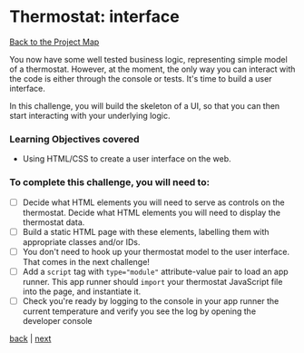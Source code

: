 # Thermostat: interface

[Back to the Project Map](README.md)

You now have some well tested business logic, representing simple model of a thermostat. However, at the moment, the only way you can interact with the code is either through the console or tests. It's time to build a user interface.

In this challenge, you will build the skeleton of a UI, so that you can then start interacting with your underlying logic.

### Learning Objectives covered

- Using HTML/CSS to create a user interface on the web.

### To complete this challenge, you will need to:

- [ ] Decide what HTML elements you will need to serve as controls on the thermostat.  Decide what HTML elements you will need to display the thermostat data.
- [ ] Build a static HTML page with these elements, labelling them with appropriate classes and/or IDs.
- [ ] You don't need to hook up your thermostat model to the user interface.  That comes in the next challenge!
- [ ] Add a `script` tag with `type="module"` attribute-value pair to load an app runner. This app runner should `import` your thermostat JavaScript file into the page, and instantiate it.
- [ ] Check you're ready by logging to the console in your app runner the current temperature and verify you see the log by opening the developer console

[back](business-logic.md) | [next](jquery.md)
